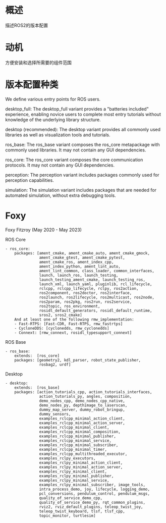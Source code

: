 # 概述

描述ROS2的版本配置

# 动机

方便安装和选择所需要的组件范围

# 版本配置种类

We define various entry points for ROS users.

desktop_full: The desktop_full variant provides a "batteries included" experience, enabling novice users to complete most entry tutorials without knowledge of the underlying library structure.

desktop (recommended): The desktop variant provides all commonly used libraries as well as visualization tools and tutorials.

ros_base: The ros_base variant composes the ros_core metapackage with commonly used libraries. It may not contain any GUI dependencies.

ros_core: The ros_core variant composes the core communication protocols. It may not contain any GUI dependencies.

perception: The perception variant includes packages commonly used for perception capabilities.

simulation: The simulation variant includes packages that are needed for automated simulation, without extra debugging tools.

# Foxy

Foxy Fitzroy (May 2020 - May 2023)

ROS Core

```text
- ros_core:
    packages: [ament_cmake, ament_cmake_auto, ament_cmake_gmock,
               ament_cmake_gtest, ament_cmake_pytest,
               ament_cmake_ros, ament_index_cpp,
               ament_index_python, ament_lint_auto,
               ament_lint_common, class_loader, common_interfaces,
               launch, launch_ros, launch_testing,
               launch_testing_ament_cmake, launch_testing_ros,
               launch_xml, launch_yaml, pluginlib, rcl_lifecycle,
               rclcpp, rclcpp_lifecycle, rclpy, ros2action,
               ros2component, ros2doctor, ros2interface,
               ros2launch, ros2lifecycle, ros2multicast, ros2node,
               ros2param, ros2pkg, ros2run, ros2service,
               ros2topic, ros_environment,
               rosidl_default_generators, rosidl_default_runtime,
               sros2, sros2_cmake]
    And at least one of the following rmw_implementation:
    - Fast-RTPS: [Fast-CDR, Fast-RTPS, rmw_fastrtps]
    - CycloneDDS: [cyclonedds, rmw_cyclonedds]
    - Connext: [rmw_connext, rosidl_typesupport_connext]

```

ROS Base

```text
- ros_base:
    extends:  [ros_core]
    packages: [geometry2, kdl_parser, robot_state_publisher,
               rosbag2, urdf]

```

Desktop

```text
- desktop:
    extends:  [ros_base]
    packages: [action_tutorials_cpp, action_tutorials_interfaces,
               action_tutorials_py, angles, composition,
               demo_nodes_cpp, demo_nodes_cpp_native,
               demo_nodes_py, depthimage_to_laserscan,
               dummy_map_server, dummy_robot_bringup,
               dummy_sensors,
               examples_rclcpp_minimal_action_client,
               examples_rclcpp_minimal_action_server,
               examples_rclcpp_minimal_client,
               examples_rclcpp_minimal_composition,
               examples_rclcpp_minimal_publisher,
               examples_rclcpp_minimal_service,
               examples_rclcpp_minimal_subscriber,
               examples_rclcpp_minimal_timer,
               examples_rclcpp_multithreaded_executor,
               examples_rclpy_executors,
               examples_rclpy_minimal_action_client,
               examples_rclpy_minimal_action_server,
               examples_rclpy_minimal_client,
               examples_rclpy_minimal_publisher,
               examples_rclpy_minimal_service,
               examples_rclpy_minimal_subscriber, image_tools,
               intra_process_demo, joy, lifecycle, logging_demo,
               pcl_conversions, pendulum_control, pendulum_msgs,
               quality_of_service_demo_cpp,
               quality_of_service_demo_py, rqt_common_plugins,
               rviz2, rviz_default_plugins, teleop_twist_joy,
               teleop_twist_keyboard, tlsf, tlsf_cpp,
               topic_monitor, turtlesim]
```
